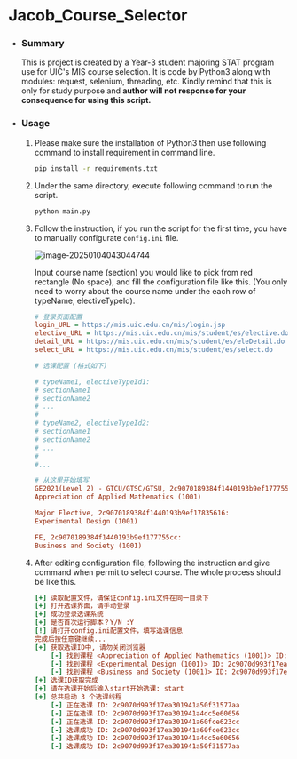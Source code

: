 # Jacob_Course_Selector

- ### Summary

  This is project is created by a Year-3 student majoring STAT program use for UIC's MIS course selection. It is code by Python3 along with modules: request, selenium, threading, etc. Kindly remind that this is only for study purpose and **author will not response for your consequence for using this script.**

- ### Usage

  1. Please make sure the installation of Python3 then use following command to install requirement in command line.

     ```cmd
     pip install -r requirements.txt
     ```

  2. Under the same directory, execute following command to run the script.

     ```cmd
     python main.py
     ```

  3. Follow the instruction, if you run the script for the first time, you have to manually configurate `config.ini` file.

     ![image-20250104043044744](C:\Users\11923\AppData\Roaming\Typora\typora-user-images\image-20250104043044744.png)

     Input course name (section) you would like to pick from red rectangle (No space), and fill the configuration file like this. (You only need to worry about the course name under the each row of typeName, electiveTypeId).

     ```ini
     # 登录页面配置
     login_URL = https://mis.uic.edu.cn/mis/login.jsp    
     elective_URL = https://mis.uic.edu.cn/mis/student/es/elective.do
     detail_URL = https://mis.uic.edu.cn/mis/student/es/eleDetail.do
     select_URL = https://mis.uic.edu.cn/mis/student/es/select.do
     
     # 选课配置 (格式如下)
     
     # typeName1, electiveTypeId1:
     # sectionName1
     # sectionName2
     # ... 
     #
     # typeName2, electiveTypeId2:
     # sectionName1
     # sectionName2
     # ...
     #
     #...
     
     # 从这里开始填写
     GE2021(Level 2) - GTCU/GTSC/GTSU, 2c9070189384f1440193b9ef177755d1:
     Appreciation of Applied Mathematics (1001)
     
     Major Elective, 2c9070189384f1440193b9ef17835616:
     Experimental Design (1001)
     
     FE, 2c9070189384f1440193b9ef177755cc:
     Business and Society (1001)
     ```

  4. After editing configuration file, following the instruction and give command when permit to select course. The whole process should be like this.

     ```ini
     [+] 读取配置文件，请保证config.ini文件在同一目录下
     [+] 打开选课界面，请手动登录
     [+] 成功登录选课系统
     [+] 是否首次运行脚本？Y/N :Y
     [!] 请打开config.ini配置文件，填写选课信息
     完成后按任意键继续...
     [+] 获取选课ID中, 请勿关闭浏览器
         [-] 找到课程 <Appreciation of Applied Mathematics (1001)> ID: 2c9070d993f17ea301941a50f31577aa
         [-] 找到课程 <Experimental Design (1001)> ID: 2c9070d993f17ea301941a4dc5e60656
         [-] 找到课程 <Business and Society (1001)> ID: 2c9070d993f17ea301941a60fce623cc
     [+] 选课ID获取完成
     [+] 请在选课开始后输入start开始选课: start
     [+] 总共启动 3 个选课线程
         [-] 正在选课 ID: 2c9070d993f17ea301941a50f31577aa
         [-] 正在选课 ID: 2c9070d993f17ea301941a4dc5e60656
         [-] 正在选课 ID: 2c9070d993f17ea301941a60fce623cc
         [-] 选课成功 ID: 2c9070d993f17ea301941a60fce623cc
         [-] 选课成功 ID: 2c9070d993f17ea301941a4dc5e60656
         [-] 选课成功 ID: 2c9070d993f17ea301941a50f31577aa
     ```

     

